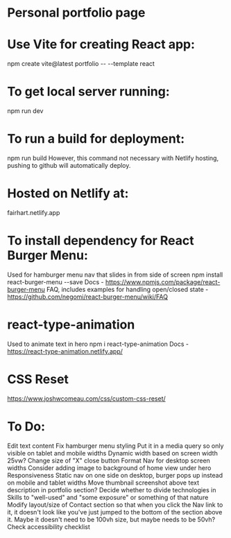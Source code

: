 # Personal portfolio page

# Use Vite for creating React app:
npm create vite@latest portfolio -- --template react

# To get local server running:
npm run dev

# To run a build for deployment:
npm run build
However, this command not necessary with Netlify hosting, pushing to github will automatically deploy.

# Hosted on Netlify at:
fairhart.netlify.app

# To install dependency for React Burger Menu:
Used for hamburger menu nav that slides in from side of screen
npm install react-burger-menu --save
Docs - https://www.npmjs.com/package/react-burger-menu
FAQ, includes examples for handling open/closed state - https://github.com/negomi/react-burger-menu/wiki/FAQ

# react-type-animation
Used to animate text in hero
npm i react-type-animation
Docs - https://react-type-animation.netlify.app/

# CSS Reset
https://www.joshwcomeau.com/css/custom-css-reset/

# To Do:
Edit text content
Fix hamburger menu styling
  Put it in a media query so only visible on tablet and mobile widths
  Dynamic width based on screen width
    25vw?
  Change size of "X" close button
Format Nav for desktop screen widths
Consider adding image to background of home view under hero
Responsiveness
  Static nav on one side on desktop, burger pops up instead on mobile and tablet widths
Move thumbnail screenshot above text description in portfolio section?
Decide whether to divide technologies in Skills to "well-used" and "some exposure" or something of that nature
Modify layout/size of Contact section so that when you click the Nav link to it, it doesn't look like you've just jumped to the bottom of the section above it. Maybe it doesn't need to be 100vh size, but maybe needs to be 50vh?
Check accessibility checklist